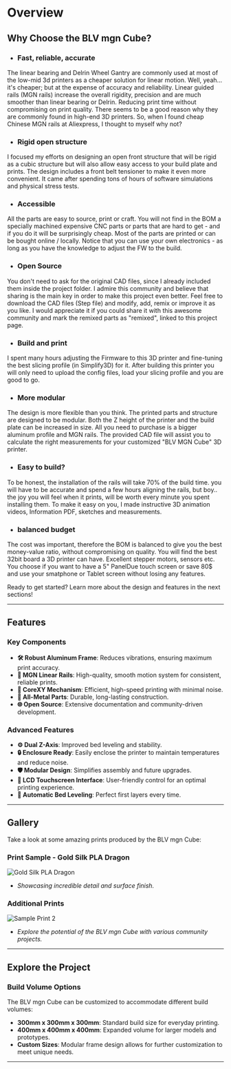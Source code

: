 # Overview

## Why Choose the BLV mgn Cube?

- ### Fast, reliable, accurate ###
The linear bearing and Delrin Wheel Gantry are commonly used at most of the low-mid 3d printers as a cheaper solution for linear motion. Well, yeah… it's cheaper; but at the expense of accuracy and reliability. Linear guided rails (MGN rails) increase the overall rigidity, precision and are much smoother than linear bearing or Delrin. Reducing print time without compromising on print quality. There seems to be a good reason why they are commonly found in high-end 3D printers. So, when I found cheap Chinese MGN rails at Aliexpress, I thought to myself why not?

- ### Rigid open structure ###
I focused my efforts on designing an open front structure that will be rigid as a cubic structure but will also allow easy access to your build plate and prints. The design includes a front belt tensioner to make it even more convenient. It came after spending tons of hours of software simulations and physical stress tests.

- ### Accessible ###
All the parts are easy to source, print or craft. You will not find in the BOM a specially machined expensive CNC parts or parts that are hard to get - and if you do it will be surprisingly cheap. Most of the parts are printed or can be bought online / locally. Notice that you can use your own electronics - as long as you have the knowledge to adjust the FW to the build.

- ### Open Source ###
You don't need to ask for the original CAD files, since I already included them inside the project folder. I admire this community and believe that sharing is the main key in order to make this project even better. Feel free to download the CAD files (Step file) and modify, add, remix or improve it as you like. I would appreciate it if you could share it with this awesome community and mark the remixed parts as "remixed", linked to this project page.

- ### Build and print ###
I spent many hours adjusting the Firmware to this 3D printer and fine-tuning the best slicing profile (in Simplify3D) for it. After building this printer you will only need to upload the config files, load your slicing profile and you are good to go.

- ### More modular ###
The design is more flexible than you think. The printed parts and structure are designed to be modular. Both the Z height of the printer and the build plate can be increased in size. All you need to purchase is a bigger aluminum profile and MGN rails. The provided CAD file will assist you to calculate the right measurements for your customized "BLV MGN Cube" 3D printer.

- ### Easy to build? ###
To be honest, the installation of the rails will take 70% of the build time. you will have to be accurate and spend a few hours aligning the rails, but boy.. the joy you will feel when it prints, will be worth every minute you spent installing them. To make it easy on you, I made instructive 3D animation videos, Information PDF, sketches and measurements.

- ### balanced budget ###
The cost was important, therefore the BOM is balanced to give you the best money-value ratio, without compromising on quality. You will find the best 32bit board a 3D printer can have. Excellent stepper motors, sensors etc. You choose if you want to have a 5" PanelDue touch screen or save 80$ and use your smatphone or Tablet screen without losing any features.

Ready to get started? Learn more about the design and features in the next sections!

---

## Features

### Key Components
- **🛠️ Robust Aluminum Frame**: Reduces vibrations, ensuring maximum print accuracy.
- **🚂 MGN Linear Rails**: High-quality, smooth motion system for consistent, reliable prints.
- **🔄 CoreXY Mechanism**: Efficient, high-speed printing with minimal noise.
- **🦾 All-Metal Parts**: Durable, long-lasting construction.
- **🌐 Open Source**: Extensive documentation and community-driven development.

### Advanced Features
- **⚙️ Dual Z-Axis**: Improved bed leveling and stability.
- **🔒 Enclosure Ready**: Easily enclose the printer to maintain temperatures and reduce noise.
- **🛡️ Modular Design**: Simplifies assembly and future upgrades.
- **📱 LCD Touchscreen Interface**: User-friendly control for an optimal printing experience.
- **🔄 Automatic Bed Leveling**: Perfect first layers every time.

---

## Gallery

Take a look at some amazing prints produced by the BLV mgn Cube:

### Print Sample - Gold Silk PLA Dragon
![Gold Silk PLA Dragon](image-link) <!-- Replace 'image-link' with the actual image URL -->
- *Showcasing incredible detail and surface finish.*

### Additional Prints
![Sample Print 2](image-link) <!-- Replace with another image URL -->
- *Explore the potential of the BLV mgn Cube with various community projects.*

---

## Explore the Project

### Build Volume Options
The BLV mgn Cube can be customized to accommodate different build volumes:
- **300mm x 300mm x 300mm**: Standard build size for everyday printing.
- **400mm x 400mm x 400mm**: Expanded volume for larger models and prototypes.
- **Custom Sizes**: Modular frame design allows for further customization to meet unique needs.

---


